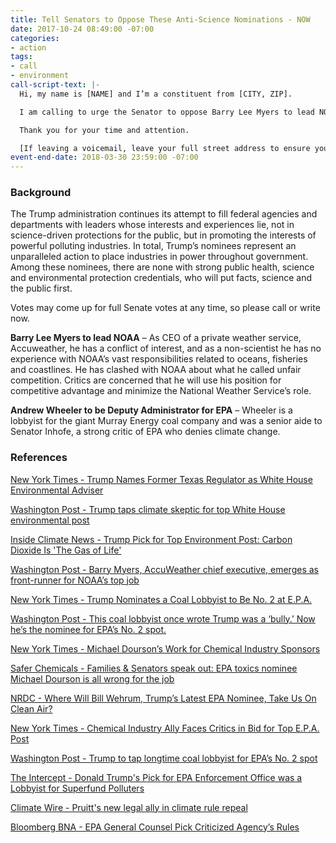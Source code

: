 ```yaml
---
title: Tell Senators to Oppose These Anti-Science Nominations - NOW
date: 2017-10-24 08:49:00 -07:00
categories:
- action
tags:
- call
- environment
call-script-text: |-
  Hi, my name is [NAME] and I’m a constituent from [CITY, ZIP].

  I am calling to urge the Senator to oppose Barry Lee Myers to lead NOAA and Andrew Wheeler to be Deputy Administrator for EPA. The Trump administration continues its attempt to fill federal agencies and departments with leaders whose interests and experiences lie, not in science-driven protections for the public, but in promoting the interests of powerful polluting industries. Among these nominees, there are none with strong public health, science and environmental protection credentials, who will put facts and the public first.

  Thank you for your time and attention.

  [If leaving a voicemail, leave your full street address to ensure your call is tallied]
event-end-date: 2018-03-30 23:59:00 -07:00
---
```


### Background

The Trump administration continues its attempt to fill federal agencies and departments with leaders whose interests and experiences lie, not in science-driven protections for the public, but in promoting the interests of powerful polluting industries. In total, Trump’s nominees represent an unparalleled action to place industries in power throughout government. Among these nominees, there are none with strong public health, science and environmental protection credentials, who will put facts, science and the public first.  

Votes may come up for full Senate votes at any time, so please call or write now.

**Barry Lee Myers to lead NOAA** – As CEO of a private weather service, Accuweather, he has a conflict of interest, and as a non-scientist he has no experience with NOAA’s vast responsibilities related to oceans, fisheries and coastlines.  He has clashed with NOAA about what he called unfair competition.  Critics are concerned that he will use his position for competitive advantage and minimize the National Weather Service’s role.  
 
**Andrew Wheeler to be Deputy Administrator for EPA** – Wheeler is a lobbyist for the giant Murray Energy coal company and was a senior aide to Senator Inhofe, a strong critic of EPA who denies climate change.  

### References
[New York Times - Trump Names Former Texas Regulator as White House Environmental Adviser](https://www.nytimes.com/2017/10/13/climate/trump-environmental-advisor.html?_r=1)

[Washington Post - Trump taps climate skeptic for top White House environmental post](https://www.washingtonpost.com/news/energy-environment/wp/2017/10/13/trump-taps-climate-skeptic-for-top-white-house-environmental-post/?utm_term=.fafd4869da11)

[Inside Climate News - Trump Pick for Top Environment Post: Carbon Dioxide Is 'The Gas of Life'](https://insideclimatenews.org/news/13102017/trump-kathleen-hartnett-white-ceq-nominee-climate-change-fossil-fuels-supporter-texas)

[Washington Post - Barry Myers, AccuWeather chief executive, emerges as front-runner for NOAA’s top job](https://www.washingtonpost.com/news/capital-weather-gang/wp/2017/05/15/barry-myers-accuweather-chief-executive-emerges-as-front-runner-for-noaa-top-job/?utm_term=.4bb0761c0b06)

[New York Times - Trump Nominates a Coal Lobbyist to Be No. 2 at E.P.A.](https://www.nytimes.com/2017/10/05/climate/trump-epa-andrew-wheeler.html)

[Washington Post - This coal lobbyist once wrote Trump was a ‘bully.’ Now he’s the nominee for EPA’s No. 2 spot.](https://www.washingtonpost.com/news/energy-environment/wp/2017/10/07/this-coal-lobbyist-once-wrote-trump-was-a-bully-now-hes-the-nominee-for-epas-no-2-spot/?utm_term=.82e53113d673)

[New York Times - Michael Dourson’s Work for Chemical Industry Sponsors](https://www.nytimes.com/interactive/2017/10/16/science/document-Michael-Dourson-Research-Papers-on-Chemicals.html)

[Safer Chemicals - Families & Senators speak out: EPA toxics nominee Michael Dourson is all wrong for the job](http://saferchemicals.org/2017/10/12/families-senators-speak-out-epa-toxics-nominee-michael-dourson-is-all-wrong-for-the-job/)

[NRDC - Where Will Bill Wehrum, Trump’s Latest EPA Nominee, Take Us On Clean Air?](https://www.nrdc.org/experts/where-will-bill-wehrum-trumps-latest-epa-nominee-take-us-clean-air)

[New York Times - Chemical Industry Ally Faces Critics in Bid for Top E.P.A. Post](https://www.nytimes.com/2017/09/19/science/epa-chemical-industry-dourson.html)

[Washington Post - Trump to tap longtime coal lobbyist for EPA’s No. 2 spot](https://www.washingtonpost.com/news/energy-environment/wp/2017/07/21/trump-to-tap-longtime-coal-lobbyist-for-epas-number-two-spot/?utm_term=.ef18acef6a21)

[The Intercept - Donald Trump's Pick for EPA Enforcement Office was a Lobbyist for Superfund Polluters](https://theintercept.com/2017/05/24/donald-trumps-pick-for-epa-enforcement-office-was-a-lobbyist-for-superfund-polluters/)

[Climate Wire - Pruitt's new legal ally in climate rule repeal](https://www.peer.org/assets/clips/CLIMATEWIRE_NOMINATIONS_Pruitt's_new_legal_ally_in_climate_rule_repeal.pdf)

[Bloomberg BNA - EPA General Counsel Pick Criticized Agency’s Rules](https://www.bna.com/epa-general-counsel-n73014464150/)